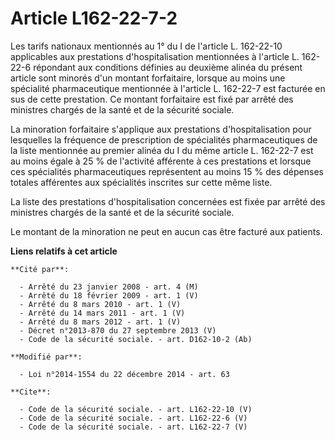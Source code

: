 # Article L162-22-7-2

Les tarifs nationaux mentionnés au 1° du I de l'article L. 162-22-10 applicables aux prestations d'hospitalisation
mentionnées à l'article L. 162-22-6 répondant aux conditions définies au deuxième alinéa du présent article sont minorés d'un
montant forfaitaire, lorsque au moins une spécialité pharmaceutique mentionnée à l'article L. 162-22-7 est facturée en sus de
cette prestation. Ce montant forfaitaire est fixé par arrêté des ministres chargés de la santé et de la sécurité sociale. 

La minoration forfaitaire s'applique aux prestations d'hospitalisation pour lesquelles la fréquence de prescription de
spécialités pharmaceutiques de la liste mentionnée au premier alinéa du I du même article L. 162-22-7 est au moins égale à 25
% de l'activité afférente à ces prestations et lorsque ces spécialités pharmaceutiques représentent au moins 15 % des
dépenses totales afférentes aux spécialités inscrites sur cette même liste. 

La liste des prestations d'hospitalisation concernées est fixée par arrêté des ministres chargés de la santé et de la
sécurité sociale. 

Le montant de la minoration ne peut en aucun cas être facturé aux patients.

**Liens relatifs à cet article**

	**Cité par**:

	  - Arrêté du 23 janvier 2008 - art. 4 (M)
	  - Arrêté du 18 février 2009 - art. 1 (V)
	  - Arrêté du 8 mars 2010 - art. 1 (V)
	  - Arrêté du 14 mars 2011 - art. 1 (V)
	  - Arrêté du 8 mars 2012 - art. 1 (V)
	  - Décret n°2013-870 du 27 septembre 2013 (V)
	  - Code de la sécurité sociale. - art. D162-10-2 (Ab)

	**Modifié par**:

	  - Loi n°2014-1554 du 22 décembre 2014 - art. 63

	**Cite**:

	  - Code de la sécurité sociale. - art. L162-22-10 (V)
	  - Code de la sécurité sociale. - art. L162-22-6 (V)
	  - Code de la sécurité sociale. - art. L162-22-7 (V)
